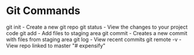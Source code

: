 # Git Commands

git init - Create a new git repo
git status - View the changes to your project code
git add - Add files to staging area
git commit - Creates a new commit with files from staging area
git log - View recent commits
git remote -v - View repo linked to master
"# expensify" 
